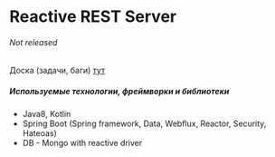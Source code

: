 Reactive REST Server
===========

###### Not released

Доска (задачи, баги) [тут](https://trello.com/b/swY48nxR)

##### Используемые технологии, фреймворки и библиотеки
* Java8, Kotlin
* Spring Boot (Spring framework, Data, Webflux, Reactor, Security, Hateoas)
* DB - Mongo with reactive driver